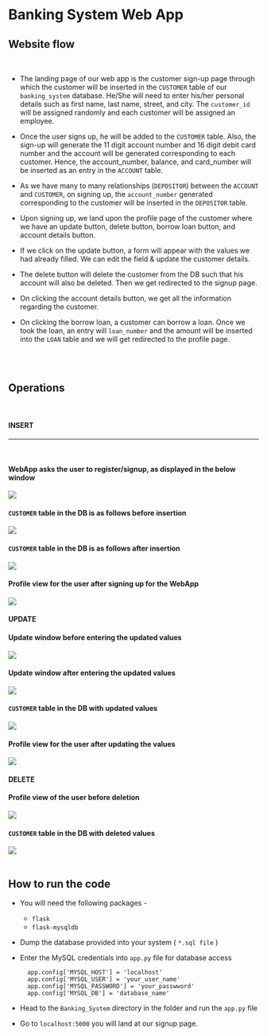 # Banking System Web App 

## Website flow

<br>

- The landing page of our web app is the customer sign-up page through which the customer will be inserted in the `CUSTOMER` table of our `banking_system` database. He/She will need to enter his/her personal details such as first name, last name, street, and city. The `customer_id` will be assigned randomly and each customer will be assigned an employee.

- Once the user signs up, he will be added to the `CUSTOMER` table. Also, the sign-up will generate the 11 digit account number and 16 digit debit card number and the account will be generated corresponding to each customer. Hence, the account_number, balance, and card_number will be inserted as an entry in the `ACCOUNT` table.

- As we have many to many relationships (`DEPOSITOR`) between the `ACCOUNT` and `CUSTOMER`, on signing up, the `account_number` generated corresponding to the customer will be inserted in the `DEPOSITOR` table.

- Upon signing up, we land upon the profile page of the customer where we have an update button, delete button, borrow loan button, and account details button.

- If we click on the update button, a form will appear with the values we had already filled. We can edit the field & update the customer details. 

- The delete button will delete the customer from the DB such that his account will also be deleted. Then we get redirected to the signup page.

- On clicking the account details button, we get all the information regarding the customer.

- On clicking the borrow loan, a customer can borrow a loan. Once we took the loan, an entry will `loan_number` and the amount will be inserted into the `LOAN` table and we will get redirected to the profile page.

<br>

<br>

## Operations

<br>

#### **INSERT**
---
<br>

#### WebApp asks the user to register/signup, as displayed in the below window

<img src="working-screenshots\insert-form.png">

<br>

#### `CUSTOMER` table in the DB is as follows before insertion

<img src="working-screenshots\before-insert.png">

<br>

#### `CUSTOMER` table in the DB is as follows after insertion

<img src="working-screenshots\after-insert.png">

<br>

#### Profile view for the user after signing up for the WebApp

<img src="working-screenshots\after-insert-view.png">

<br>

#### **UPDATE**

#### Update window before entering the updated values

<img src="working-screenshots\update-form.png">

<br>

#### Update window after entering the updated values

<img src="working-screenshots\update-form-entry.png">

<br>

#### `CUSTOMER` table in the DB with updated values

<img src="working-screenshots\updated-db.png">

<br>

#### Profile view for the user after updating the values

<img src="working-screenshots\updated.png">

<br>

#### **DELETE**

#### Profile view of the user before deletion

<img src="working-screenshots\before-delete.png">

<br>

#### `CUSTOMER` table in the DB with deleted values

<img src="working-screenshots\after-delete.png">

<br>

<br>

## How to run the code

- You will need the following packages -
    - `flask`
    - `flask-mysqldb`

- Dump the database provided into your system ( `*.sql file` )

- Enter the MySQL credentials into `app.py` file for database access

        app.config['MYSQL_HOST'] = 'localhost'
        app.config['MYSQL_USER'] = 'your_user_name'
        app.config['MYSQL_PASSWORD'] = 'your_passwword'
        app.config['MYSQL_DB'] = 'database_name'

- Head to the `Banking_System` directory in the folder and run the `app.py` file

- Go to `localhost:5000` you will land at our signup page.
